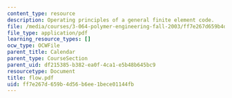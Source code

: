 ```yaml
---
content_type: resource
description: Operating principles of a general finite element code.
file: /media/courses/3-064-polymer-engineering-fall-2003/ff7e267d659b4d56b6ee1bece01144fb_flow.pdf
file_type: application/pdf
learning_resource_types: []
ocw_type: OCWFile
parent_title: Calendar
parent_type: CourseSection
parent_uid: df215385-b382-ea0f-4ca1-e5b48b645bc9
resourcetype: Document
title: flow.pdf
uid: ff7e267d-659b-4d56-b6ee-1bece01144fb
---
```

